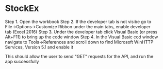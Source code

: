 # StockEx
Step 1. Open the workbook 
Step 2. If the developer tab is not visibe go to File->Options->Customize Ribbon under the main tabs, enable developer tab (Excel 2016)
Step 3. Under the developer tab click Visual Basic (or press Alt+F11) to bring up the code window
Step 4. In the Visual Basic cod window navigate to Tools->References and scroll down to find Microsoft WinHTTP Services, Version 5.1 and enable it

This should allow the user to send "GET" requests for the API, and run the app successfully
